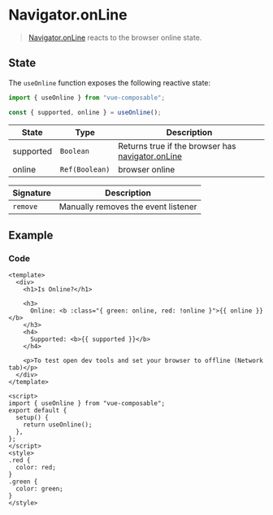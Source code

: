 # Navigator.onLine

> [Navigator.onLine](https://developer.mozilla.org/en-US/docs/Web/API/NavigatorOnLine/onLine) reacts to the browser online state.

## State

The `useOnline` function exposes the following reactive state:

```js
import { useOnline } from "vue-composable";

const { supported, online } = useOnline();
```

| State     | Type           | Description                                                                                 |
| --------- | -------------- | ------------------------------------------------------------------------------------------- |
| supported | `Boolean`      | Returns true if the browser has [navigator.onLine](https://caniuse.com/#feat=online-status) |
| online    | `Ref(Boolean)` | browser online                                                                              |

| Signature | Description                         |
| --------- | ----------------------------------- |
| `remove`  | Manually removes the event listener |

## Example

<online-example/>

### Code

```vue
<template>
  <div>
    <h1>Is Online?</h1>

    <h3>
      Online: <b :class="{ green: online, red: !online }">{{ online }}</b>
    </h3>
    <h4>
      Supported: <b>{{ supported }}</b>
    </h4>

    <p>To test open dev tools and set your browser to offline (Network tab)</p>
  </div>
</template>

<script>
import { useOnline } from "vue-composable";
export default {
  setup() {
    return useOnline();
  },
};
</script>
<style>
.red {
  color: red;
}
.green {
  color: green;
}
</style>
```
